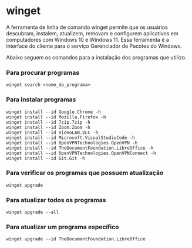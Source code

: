 # winget
A ferramenta de linha de comando winget permite que os usuários descubram, instalem, atualizem, removam e configurem aplicativos em computadores com Windows 10 e Windows 11. Essa ferramenta é a interface do cliente para o serviço Gerenciador de Pacotes do Windows.

Abaixo seguem os comandos para a instalação dos programas que utilizo.

### Para procurar programas
~~~
winget search <nome_do_programa>
~~~

### Para instalar programas
~~~
winget install --id Google.Chrome -h
winget install --id Mozilla.Firefox -h
winget install --id 7zip.7zip -h
winget install --id Zoom.Zoom -h
winget install --id VideoLAN.VLC -h
winget install --id Microsoft.VisualStudioCode -h
winget install --id OpenVPNTechnologies.OpenVPN -h
winget install --id TheDocumentFoundation.LibreOffice -h
winget install --id OpenVPNTechnologies.OpenVPNConnect -h
winget install --id Git.Git -h
~~~

### Para verificar os programas que possuem atualização
~~~
winget upgrade
~~~

### Para atualizar todos os programas
~~~
winget upgrade --all
~~~

### Para atualizar um programa específico
~~~
winget upgrade --id TheDocumentFoundation.LibreOffice
~~~
